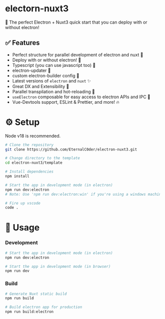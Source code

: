 # electorn-nuxt3

🚀 The perfect Electron + Nuxt3 quick start that you can deploy with or without electron!

## ✅ Features

- Perfect structure for parallel development of electron and nuxt 🏢
- Deploy with or without electron! 🚀
- Typescript (you can use javascript too) 📍
- electron-updater 🎉
- custom electron-builder config 🎩
- Latest versions of `electron` and `nuxt` ✨
- Great DX and Extensibility 🍕
- Parallel transpilation and hot-reloading 🧪
- `useElectron` composable for easy access to electron APIs and IPC 🎨
- Vue-Devtools support, ESLint & Prettier, and more! 🔥

# ⚙️ Setup

Node v18 is recommended.

```bash
# Clone the repository
git clone https://github.com/EternalC0der/electron-nuxt3.git

# Change directory to the template
cd electron-nuxt3/template

# Install dependencies
npm install

# Start the app in development mode (in electron)
npm run dev:electron
# Note: Use 'npm run dev:electron:win' if you're using a windows machine!

# Fire up vscode
code .
```

# 📡 Usage

### Development

```bash
# Start the app in development mode (in electron)
npm run dev:electron

# Start the app in development mode (in browser)
npm run dev
```

### Build

```bash
# Generate Nuxt static build
npm run build

# Build electron app for production
npm run build:electron
```
